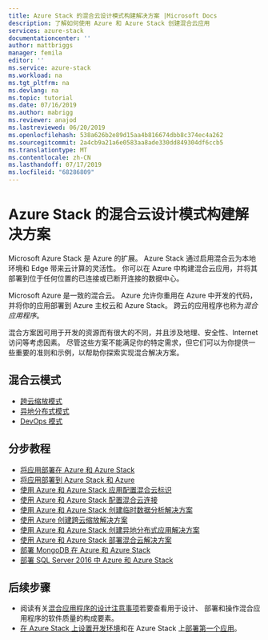 ```yaml
---
title: Azure Stack 的混合云设计模式构建解决方案 |Microsoft Docs
description: 了解如何使用 Azure 和 Azure Stack 创建混合云应用
services: azure-stack
documentationcenter: ''
author: mattbriggs
manager: femila
editor: ''
ms.service: azure-stack
ms.workload: na
ms.tgt_pltfrm: na
ms.devlang: na
ms.topic: tutorial
ms.date: 07/16/2019
ms.author: mabrigg
ms.reviewer: anajod
ms.lastreviewed: 06/20/2019
ms.openlocfilehash: 538a626b2e89d15aa4b816674dbb8c374ec4a262
ms.sourcegitcommit: 2a4cb9a21a6e0583aa8ade330dd849304df6ccb5
ms.translationtype: MT
ms.contentlocale: zh-CN
ms.lasthandoff: 07/17/2019
ms.locfileid: "68286809"
---
```

#  <a name="build-solutions-hybrid-cloud-design-patterns-for-azure-stack"></a>Azure Stack 的混合云设计模式构建解决方案

Microsoft Azure Stack 是 Azure 的扩展。 Azure Stack 通过启用混合云为本地环境和 Edge 带来云计算的灵活性。 你可以在 Azure 中构建混合云应用，并将其部署到位于任何位置的已连接或已断开连接的数据中心。

Microsoft Azure 是一致的混合云。 Azure 允许你重用在 Azure 中开发的代码，并将你的应用部署到 Azure 主权云和 Azure Stack。 跨云的应用程序也称为*混合应用程序*。

混合方案因可用于开发的资源而有很大的不同，并且涉及地理、安全性、Internet 访问等考虑因素。 尽管这些方案不能满足你的特定需求，但它们可以为你提供一些重要的准则和示例，以帮助你探索实现混合解决方案。

## <a name="hybrid-cloud-patterns"></a>混合云模式

- [跨云缩放模式](azure-stack-edge-pattern-cross-cloud-scaling.md)
- [异地分布式模式](azure-stack-edge-pattern-geo-distribution.md)
- [DevOps 模式](azure-stack-edge-pattern-hybrid-ci-cd.md)

## <a name="step-by-step-tutorials"></a>分步教程

- [将应用部署在 Azure 和 Azure Stack](azure-stack-solution-pipeline.md)
- [将应用部署到 Azure Stack 和 Azure](azure-stack-solution-hybrid-identity.md)
- [使用 Azure 和 Azure Stack 应用配置混合云标识](azure-stack-solution-hybrid-connectivity.md)
- [使用 Azure 和 Azure Stack 配置混合云连接](azure-stack-solution-staged-data-analytics.md)
- [使用 Azure 和 Azure Stack 创建临时数据分析解决方案](azure-stack-solution-staged-data.md)
- [使用 Azure 创建跨云缩放解决方案](azure-stack-solution-cloud-burst.md)
- [使用 Azure 和 Azure Stack 创建异地分布式应用解决方案](azure-stack-solution-geo-distributed.md)
- [使用 Azure 和 Azure Stack 部署混合云解决方案](azure-stack-solution-hybrid-cloud.md)
- [部署 MongoDB 在 Azure 和 Azure Stack](azure-stack-solution-mongodb-ha.md)
- [部署 SQL Server 2016 中 Azure 和 Azure Stack](azure-stack-solution-sql-ha.md)


## <a name="next-steps"></a>后续步骤

- 阅读有关[混合应用程序的设计注意事项](azure-stack-edge-pattern-overview.md)若要查看用于设计、 部署和操作混合应用程序的软件质量的构成要素。
- [在 Azure Stack 上设置开发环境](azure-stack-dev-start.md)和在 Azure Stack 上[部署第一个应用](azure-stack-dev-start-deploy-app.md)。
